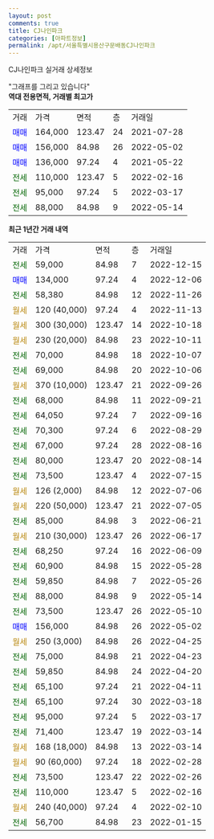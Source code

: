 ```yaml
---
layout: post
comments: true
title: CJ나인파크
categories: [아파트정보]
permalink: /apt/서울특별시용산구문배동CJ나인파크
---
```


CJ나인파크 실거래 상세정보

<script type="text/javascript">
  google.charts.load('current', {'packages':['line', 'corechart']});
  google.charts.setOnLoadCallback(drawChart);

  function drawChart() {
    var data = new google.visualization.DataTable();
    data.addColumn('date', '거래일');
    data.addColumn('number', "매매");
    data.addColumn('number', "전세");
    data.addColumn('number', "전매");

    data.addRows([[new Date(Date.parse("2022-12-15")), null, 59000, null], [new Date(Date.parse("2022-12-06")), 134000, null, null], [new Date(Date.parse("2022-11-26")), null, 58380, null], [new Date(Date.parse("2022-11-13")), null, null, null], [new Date(Date.parse("2022-10-18")), null, null, null], [new Date(Date.parse("2022-10-11")), null, null, null], [new Date(Date.parse("2022-10-07")), null, 70000, null], [new Date(Date.parse("2022-10-06")), null, 69000, null], [new Date(Date.parse("2022-09-26")), null, null, null], [new Date(Date.parse("2022-09-21")), null, 68000, null], [new Date(Date.parse("2022-09-16")), null, 64050, null], [new Date(Date.parse("2022-08-29")), null, 70300, null], [new Date(Date.parse("2022-08-16")), null, 67000, null], [new Date(Date.parse("2022-08-14")), null, 80000, null], [new Date(Date.parse("2022-07-15")), null, 73500, null], [new Date(Date.parse("2022-07-06")), null, null, null], [new Date(Date.parse("2022-07-05")), null, null, null], [new Date(Date.parse("2022-06-21")), null, 85000, null], [new Date(Date.parse("2022-06-17")), null, null, null], [new Date(Date.parse("2022-06-09")), null, 68250, null], [new Date(Date.parse("2022-05-28")), null, 60900, null], [new Date(Date.parse("2022-05-26")), null, 59850, null], [new Date(Date.parse("2022-05-14")), null, 88000, null], [new Date(Date.parse("2022-05-10")), null, 73500, null], [new Date(Date.parse("2022-05-02")), 156000, null, null], [new Date(Date.parse("2022-04-25")), null, null, null], [new Date(Date.parse("2022-04-23")), null, 75000, null], [new Date(Date.parse("2022-04-20")), null, 59850, null], [new Date(Date.parse("2022-04-11")), null, 65100, null], [new Date(Date.parse("2022-03-18")), null, 65100, null], [new Date(Date.parse("2022-03-17")), null, 95000, null], [new Date(Date.parse("2022-03-14")), null, 71400, null], [new Date(Date.parse("2022-03-14")), null, null, null], [new Date(Date.parse("2022-02-28")), null, null, null], [new Date(Date.parse("2022-02-26")), null, 73500, null], [new Date(Date.parse("2022-02-16")), null, 110000, null], [new Date(Date.parse("2022-02-10")), null, null, null], [new Date(Date.parse("2022-01-15")), null, 56700, null]]);

    var options = {
      hAxis: {
        format: 'yyyy/MM/dd'
      },    
      lineWidth: 0,
      pointsVisible: true,    
      title: '최근 1년간 유형별 실거래가 분포',
      legend: { position: 'bottom' }
    };

    var formatter = new google.visualization.NumberFormat({pattern:'###,###'} );
    formatter.format(data, 1);
    formatter.format(data, 2);
    
    setTimeout(function() {
        var chart = new google.visualization.LineChart(document.getElementById('columnchart_material'));
        chart.draw(data, (options));
        document.getElementById('loading').style.display = 'none';
    }, 200);
  }
</script>


<div id="loading" style="z-index:20; display: block; margin-left: 0px">"그래프를 그리고 있습니다"</div>
<div id="columnchart_material" style="width: 95%; margin-left: 0px; display: block"></div>
<!-- contents start -->
<b>역대 전용면적, 거래별 최고가</b>
<table class="sortable">
    <tr>
      <td>거래</td>
      <td>가격</td>
      <td>면적</td>
      <td>층</td>
      <td>거래일</td>
    </tr>
        <tr>
          <td><a style="color: blue">매매</a></td>
          <td>164,000</td>
          <td>123.47</td>
          <td>24</td>
          <td>2021-07-28</td>
        </tr>            <tr>
          <td><a style="color: blue">매매</a></td>
          <td>156,000</td>
          <td>84.98</td>
          <td>26</td>
          <td>2022-05-02</td>
        </tr>            <tr>
          <td><a style="color: blue">매매</a></td>
          <td>136,000</td>
          <td>97.24</td>
          <td>4</td>
          <td>2021-05-22</td>
        </tr>        
        <tr>
              <td><a style="color: darkgreen">전세</a></td>
              <td>110,000</td>
              <td>123.47</td>
              <td>5</td>
              <td>2022-02-16</td>
            </tr>            <tr>
              <td><a style="color: darkgreen">전세</a></td>
              <td>95,000</td>
              <td>97.24</td>
              <td>5</td>
              <td>2022-03-17</td>
            </tr>            <tr>
              <td><a style="color: darkgreen">전세</a></td>
              <td>88,000</td>
              <td>84.98</td>
              <td>9</td>
              <td>2022-05-14</td>
            </tr>        
    
</table>

<b>최근 1년간 거래 내역</b>

<table class="sortable">
    <tr>
      <td>거래</td>
      <td>가격</td>
      <td>면적</td>
      <td>층</td>
      <td>거래일</td>
    </tr>
    <tr>
      <td><a style="color: darkgreen">전세</a></td>
      <td>59,000</td>
      <td>84.98</td>
      <td>7</td>
      <td>2022-12-15</td>
    </tr>          <tr>
      <td><a style="color: blue">매매</a></td>
      <td>134,000</td>
      <td>97.24</td>
      <td>4</td>
      <td>2022-12-06</td>
    </tr>          <tr>
      <td><a style="color: darkgreen">전세</a></td>
      <td>58,380</td>
      <td>84.98</td>
      <td>12</td>
      <td>2022-11-26</td>
    </tr>          <tr>
      <td><a style="color: darkgoldenrod">월세</a></td>
      <td>120 (40,000)</td>
      <td>97.24</td>
      <td>4</td>
      <td>2022-11-13</td>
    </tr>          <tr>
      <td><a style="color: darkgoldenrod">월세</a></td>
      <td>300 (30,000)</td>
      <td>123.47</td>
      <td>14</td>
      <td>2022-10-18</td>
    </tr>          <tr>
      <td><a style="color: darkgoldenrod">월세</a></td>
      <td>230 (20,000)</td>
      <td>84.98</td>
      <td>23</td>
      <td>2022-10-11</td>
    </tr>          <tr>
      <td><a style="color: darkgreen">전세</a></td>
      <td>70,000</td>
      <td>84.98</td>
      <td>18</td>
      <td>2022-10-07</td>
    </tr>          <tr>
      <td><a style="color: darkgreen">전세</a></td>
      <td>69,000</td>
      <td>84.98</td>
      <td>20</td>
      <td>2022-10-06</td>
    </tr>          <tr>
      <td><a style="color: darkgoldenrod">월세</a></td>
      <td>370 (10,000)</td>
      <td>123.47</td>
      <td>21</td>
      <td>2022-09-26</td>
    </tr>          <tr>
      <td><a style="color: darkgreen">전세</a></td>
      <td>68,000</td>
      <td>84.98</td>
      <td>11</td>
      <td>2022-09-21</td>
    </tr>          <tr>
      <td><a style="color: darkgreen">전세</a></td>
      <td>64,050</td>
      <td>97.24</td>
      <td>7</td>
      <td>2022-09-16</td>
    </tr>          <tr>
      <td><a style="color: darkgreen">전세</a></td>
      <td>70,300</td>
      <td>97.24</td>
      <td>6</td>
      <td>2022-08-29</td>
    </tr>          <tr>
      <td><a style="color: darkgreen">전세</a></td>
      <td>67,000</td>
      <td>97.24</td>
      <td>28</td>
      <td>2022-08-16</td>
    </tr>          <tr>
      <td><a style="color: darkgreen">전세</a></td>
      <td>80,000</td>
      <td>123.47</td>
      <td>20</td>
      <td>2022-08-14</td>
    </tr>          <tr>
      <td><a style="color: darkgreen">전세</a></td>
      <td>73,500</td>
      <td>123.47</td>
      <td>4</td>
      <td>2022-07-15</td>
    </tr>          <tr>
      <td><a style="color: darkgoldenrod">월세</a></td>
      <td>126 (2,000)</td>
      <td>84.98</td>
      <td>12</td>
      <td>2022-07-06</td>
    </tr>          <tr>
      <td><a style="color: darkgoldenrod">월세</a></td>
      <td>220 (50,000)</td>
      <td>123.47</td>
      <td>21</td>
      <td>2022-07-05</td>
    </tr>          <tr>
      <td><a style="color: darkgreen">전세</a></td>
      <td>85,000</td>
      <td>84.98</td>
      <td>3</td>
      <td>2022-06-21</td>
    </tr>          <tr>
      <td><a style="color: darkgoldenrod">월세</a></td>
      <td>210 (30,000)</td>
      <td>123.47</td>
      <td>26</td>
      <td>2022-06-17</td>
    </tr>          <tr>
      <td><a style="color: darkgreen">전세</a></td>
      <td>68,250</td>
      <td>97.24</td>
      <td>16</td>
      <td>2022-06-09</td>
    </tr>          <tr>
      <td><a style="color: darkgreen">전세</a></td>
      <td>60,900</td>
      <td>84.98</td>
      <td>15</td>
      <td>2022-05-28</td>
    </tr>          <tr>
      <td><a style="color: darkgreen">전세</a></td>
      <td>59,850</td>
      <td>84.98</td>
      <td>7</td>
      <td>2022-05-26</td>
    </tr>          <tr>
      <td><a style="color: darkgreen">전세</a></td>
      <td>88,000</td>
      <td>84.98</td>
      <td>9</td>
      <td>2022-05-14</td>
    </tr>          <tr>
      <td><a style="color: darkgreen">전세</a></td>
      <td>73,500</td>
      <td>123.47</td>
      <td>26</td>
      <td>2022-05-10</td>
    </tr>          <tr>
      <td><a style="color: blue">매매</a></td>
      <td>156,000</td>
      <td>84.98</td>
      <td>26</td>
      <td>2022-05-02</td>
    </tr>          <tr>
      <td><a style="color: darkgoldenrod">월세</a></td>
      <td>250 (3,000)</td>
      <td>84.98</td>
      <td>26</td>
      <td>2022-04-25</td>
    </tr>          <tr>
      <td><a style="color: darkgreen">전세</a></td>
      <td>75,000</td>
      <td>84.98</td>
      <td>21</td>
      <td>2022-04-23</td>
    </tr>          <tr>
      <td><a style="color: darkgreen">전세</a></td>
      <td>59,850</td>
      <td>84.98</td>
      <td>24</td>
      <td>2022-04-20</td>
    </tr>          <tr>
      <td><a style="color: darkgreen">전세</a></td>
      <td>65,100</td>
      <td>97.24</td>
      <td>21</td>
      <td>2022-04-11</td>
    </tr>          <tr>
      <td><a style="color: darkgreen">전세</a></td>
      <td>65,100</td>
      <td>97.24</td>
      <td>30</td>
      <td>2022-03-18</td>
    </tr>          <tr>
      <td><a style="color: darkgreen">전세</a></td>
      <td>95,000</td>
      <td>97.24</td>
      <td>5</td>
      <td>2022-03-17</td>
    </tr>          <tr>
      <td><a style="color: darkgreen">전세</a></td>
      <td>71,400</td>
      <td>123.47</td>
      <td>19</td>
      <td>2022-03-14</td>
    </tr>          <tr>
      <td><a style="color: darkgoldenrod">월세</a></td>
      <td>168 (18,000)</td>
      <td>84.98</td>
      <td>13</td>
      <td>2022-03-14</td>
    </tr>          <tr>
      <td><a style="color: darkgoldenrod">월세</a></td>
      <td>90 (60,000)</td>
      <td>97.24</td>
      <td>18</td>
      <td>2022-02-28</td>
    </tr>          <tr>
      <td><a style="color: darkgreen">전세</a></td>
      <td>73,500</td>
      <td>123.47</td>
      <td>22</td>
      <td>2022-02-26</td>
    </tr>          <tr>
      <td><a style="color: darkgreen">전세</a></td>
      <td>110,000</td>
      <td>123.47</td>
      <td>5</td>
      <td>2022-02-16</td>
    </tr>          <tr>
      <td><a style="color: darkgoldenrod">월세</a></td>
      <td>240 (40,000)</td>
      <td>97.24</td>
      <td>4</td>
      <td>2022-02-10</td>
    </tr>          <tr>
      <td><a style="color: darkgreen">전세</a></td>
      <td>56,700</td>
      <td>84.98</td>
      <td>23</td>
      <td>2022-01-15</td>
    </tr>      </table>
<!-- contents end -->    

